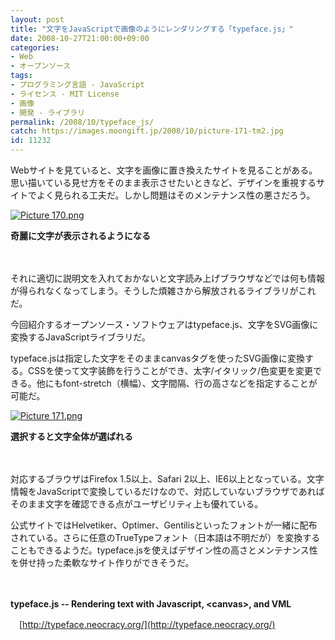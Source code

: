 ```yaml
---
layout: post
title: "文字をJavaScriptで画像のようにレンダリングする「typeface.js」"
date: 2008-10-27T21:00:00+09:00
categories:
- Web
- オープンソース
tags: 
- プログラミング言語 - JavaScript
- ライセンス - MIT License
- 画像
- 開発 - ライブラリ
permalink: /2008/10/typeface_js/
catch: https://images.moongift.jp/2008/10/picture-171-tm2.jpg
id: 11232
---
```

Webサイトを見ていると、文字を画像に置き換えたサイトを見ることがある。思い描いている見せ方をそのまま表示させたいときなど、デザインを重視するサイトでよく見られる工夫だ。しかし問題はそのメンテナンス性の悪さだろう。

  

[![Picture 170.png](https://images.moongift.jp/2008/10/picture-170-tm2.jpg)](https://images.moongift.jp/2008/10/picture-1702.png)  
  
**奇麗に文字が表示されるようになる**

  

　

  

それに適切に説明文を入れておかないと文字読み上げブラウザなどでは何も情報が得られなくなってしまう。そうした煩雑さから解放されるライブラリがこれだ。

  

今回紹介するオープンソース・ソフトウェアはtypeface.js、文字をSVG画像に変換するJavaScriptライブラリだ。

  
  
<!--more-->  

typeface.jsは指定した文字をそのままcanvasタグを使ったSVG画像に変換する。CSSを使って文字装飾を行うことができ、太字/イタリック/色変更を変更できる。他にもfont-stretch（横幅）、文字間隔、行の高さなどを指定することが可能だ。

  

[![Picture 171.png](https://images.moongift.jp/2008/10/picture-171-tm2.jpg)](https://images.moongift.jp/2008/10/picture-1712.png)  
  
**選択すると文字全体が選ばれる**

  

　

  

対応するブラウザはFirefox 1.5以上、Safari 2以上、IE6以上となっている。文字情報をJavaScriptで変換しているだけなので、対応していないブラウザであればそのまま文字を確認できる点がユーザビリティ上も優れている。

  

公式サイトではHelvetiker、Optimer、Gentilisといったフォントが一緒に配布されている。さらに任意のTrueTypeフォント（日本語は不明だが）を変換することもできるようだ。typeface.jsを使えばデザイン性の高さとメンテナンス性を併せ持った柔軟なサイト作りができそうだ。

  

　

  

**typeface.js -- Rendering text with Javascript, \<canvas\>, and VML**  
  
　[http://typeface.neocracy.org/](http://typeface.neocracy.org/)

  
